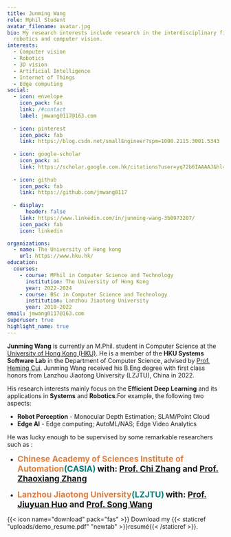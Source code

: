 ```yaml
---
title: Junming Wang
role: Mphil Student
avatar_filename: avatar.jpg
bio: My research interests include research in the interdisciplinary field of
  robotics and computer vision.
interests:
  - Computer vision
  - Robotics
  - 3D vision
  - Artificial Intelligence
  - Internet of Things
  - Edge computing
social:
  - icon: envelope
    icon_pack: fas
    link: /#contact
    label: jmwang0117@163.com
    
  - icon: pinterest
    icon_pack: fab
    link: https://blog.csdn.net/smallEngineer?spm=1000.2115.3001.5343
    
  - icon: google-scholar
    icon_pack: ai
    link: https://scholar.google.com.hk/citations?user=yq72b6IAAAAJ&hl=zh-CN
    
  - icon: github
    icon_pack: fab
    link: https://github.com/jmwang0117
    
  - display:
      header: false
    link: https://www.linkedin.com/in/junming-wang-3b0973207/
    icon_pack: fab
    icon: linkedin

organizations:
  - name: The University of Hong kong
    url: https://www.hku.hk/
education:
  courses:
    - course: MPhil in Computer Science and Technology
      institution: The University of Hong Kong
      year: 2022-2024
    - course: BSc in Computer Science and Technology
      institution: Lanzhou Jiaotong University
      year: 2018-2022
email: jmwang0117@163.com
superuser: true
highlight_name: true
---
```

**Junming Wang** is currently an M.Phil. student in Computer Science at the [University of Hong Kong (HKU)](https://www.hku.hk/). He is a member of the **HKU Systems Software Lab** in the Department of Computer Science, advised by [Prof. Heming Cui](https://i.cs.hku.hk/~heming/). Junming Wang received his B.Eng degree with first class honors from Lanzhou Jiaotong University (LZJTU), China in 2022.</br>

His research interests mainly focus on the **Efficient Deep Learning** and its applications in **Systems** and **Robotics**.For example, the following two aspects:</br>
- **Robot Perception** - Monocular Depth Estimation; SLAM/Point Cloud
- **Edge AI** - Edge computing; AutoML/NAS; Edge Video Analytics

He was lucky enough to be supervised by some remarkable researchers such as : 

* <b style="color:#E08040; font-size:19px">**Chinese Academy of Sciences Institute of Automation**</b><b style="color:#008080; font-size:19px">(CASIA)</b>
  <b style="font-size:19px">
      **with:** [Prof. Chi Zhang](https://www.cas-air.cn/a/jigougaikuang/hexintuandui/2019/0124/85.html) **and** [Prof. Zhaoxiang Zhang](https://people.ucas.ac.cn/~zhangzhaoxiang)
  </b>

* <b style="color:#E08040; font-size:19px">**Lanzhou Jiaotong University**</b><b style="color:#008080; font-size:19px">(LZJTU)</b>
  <b style="font-size:19px">
      **with:** [Prof. Jiuyuan Huo](http://faculty.lzjtu.edu.cn/hjy/zh_CN/index.htm) **and**  [Prof. Song Wang](https://dxxy.lzjtu.edu.cn/info/1156/3000.htm)
  </b>
  

{{< icon name="download" pack="fas" >}} Download my {{< staticref "uploads/demo_resume.pdf" "newtab" >}}resumé{{< /staticref >}}.

